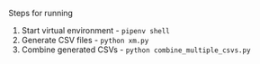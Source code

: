 Steps for running

1. Start virtual environment - `pipenv shell`
2. Generate CSV files - `python xm.py`
3. Combine generated CSVs - `python combine_multiple_csvs.py`
